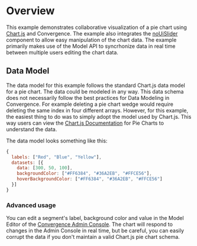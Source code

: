 # Overview

This example demonstrates collaborative visualization of a pie chart using [Chart.js](http://chartjs.org) and Convergence.  The example also integrates the [noUiSlider](https://refreshless.com/nouislider/) component to allow easy manipulation of the chart data. The example primarily makes use of the Model API to syncrhonize data in real time between multiple users editing the chart data.

## Data Model
The data model for this example follows the standard Chart.js data model for a pie chart. The data could be modeled in any way. This data schema does not necessarily follow the best practices for Data Modeling in Convergence. For example deleting a pie chart wedge would require deleting the same index in four different arrays. However, for this example, the easiest thing to do was to simply adopt the model used by Chart.js.  This way users can view the [Chart.js Documentation](http://www.chartjs.org/docs/#doughnut-pie-chart-introduction) for Pie Charts to understand the data.  

The data model looks something like this:
 
```JavaScript
{
  labels: ["Red", "Blue", "Yellow"],
  datasets: [{
    data: [300, 50, 100],
    backgroundColor: ["#FF6384", "#36A2EB", "#FFCE56"],
    hoverBackgroundColor: ["#FF6384", "#36A2EB", "#FFCE56"]
  }]
}
```

### Advanced usage

You can edit a segment's label, background color and value in the Model Editor of the [Convergence Admin Console](https://admin.convergence.io).  The chart will respond to changes in the Admin Console in real time, but be careful, you can easily corrupt the data if you don't maintain a valid Chart.js pie chart schema.